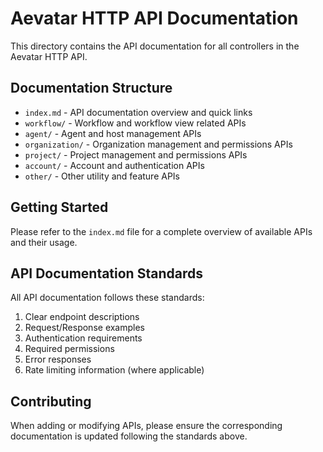 # Aevatar HTTP API Documentation

This directory contains the API documentation for all controllers in the Aevatar HTTP API.

## Documentation Structure

- `index.md` - API documentation overview and quick links
- `workflow/` - Workflow and workflow view related APIs
- `agent/` - Agent and host management APIs
- `organization/` - Organization management and permissions APIs
- `project/` - Project management and permissions APIs
- `account/` - Account and authentication APIs
- `other/` - Other utility and feature APIs

## Getting Started

Please refer to the `index.md` file for a complete overview of available APIs and their usage.

## API Documentation Standards

All API documentation follows these standards:
1. Clear endpoint descriptions
2. Request/Response examples
3. Authentication requirements
4. Required permissions
5. Error responses
6. Rate limiting information (where applicable)

## Contributing

When adding or modifying APIs, please ensure the corresponding documentation is updated following the standards above.
